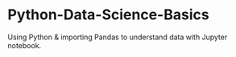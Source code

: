 # Python-Data-Science-Basics

Using Python & importing Pandas to understand data with Jupyter notebook. 
